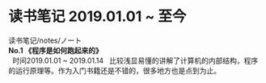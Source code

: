 # 读书笔记 2019.01.01 ~ 至今
读书笔记/notes/ノート <br/>
<strong>No.1 《程序是如何跑起来的》</strong><br/>
  &nbsp;&nbsp;时间2019.01.01 ~ 2019.01.14
  &nbsp;&nbsp;比较浅显易懂的讲解了计算机的内部结构，程序的运行原理等。作为入门书籍还是不错的，很多地方也是点到为止。
